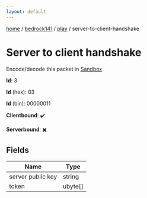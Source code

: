 ```yaml
---
layout: default
---
```


[home](/)  /  [bedrock141](/protocol/bedrock141)  /  [play](/protocol/bedrock141/play)  /  server-to-client-handshake

# Server to client handshake

Encode/decode this packet in [Sandbox](../../../sandbox/bedrock141#Play.ServerToClientHandshake)

**Id**: 3

**Id** (hex): 03

**Id** (bin): 00000011

**Clientbound**: ✔️

**Serverbound**: ✖️

## Fields

Name | Type
---|---
server public key | string
token | ubyte[]
